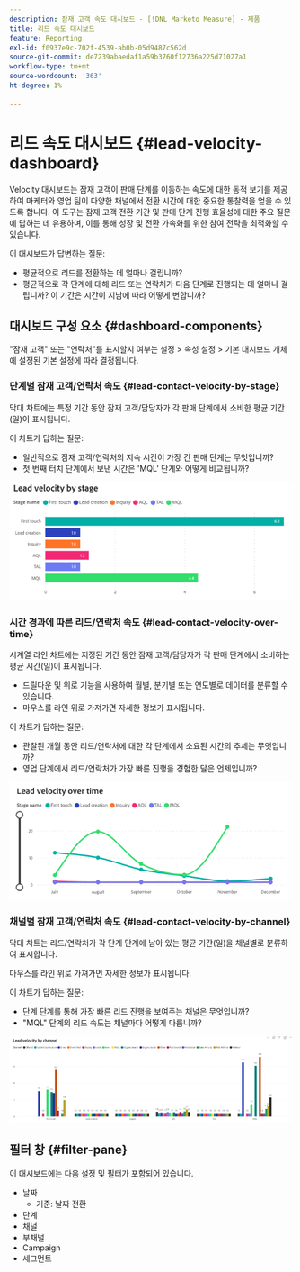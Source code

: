 ```yaml
---
description: 잠재 고객 속도 대시보드 - [!DNL Marketo Measure] - 제품
title: 리드 속도 대시보드
feature: Reporting
exl-id: f0937e9c-702f-4539-ab0b-05d9487c562d
source-git-commit: de7239abaedaf1a59b3760f12736a225d71027a1
workflow-type: tm+mt
source-wordcount: '363'
ht-degree: 1%

---
```


# 리드 속도 대시보드 {#lead-velocity-dashboard}

Velocity 대시보드는 잠재 고객이 판매 단계를 이동하는 속도에 대한 동적 보기를 제공하여 마케터와 영업 팀이 다양한 채널에서 전환 시간에 대한 중요한 통찰력을 얻을 수 있도록 합니다. 이 도구는 잠재 고객 전환 기간 및 판매 단계 진행 효율성에 대한 주요 질문에 답하는 데 유용하며, 이를 통해 성장 및 전환 가속화를 위한 참여 전략을 최적화할 수 있습니다.

이 대시보드가 답변하는 질문:

* 평균적으로 리드를 전환하는 데 얼마나 걸립니까?
* 평균적으로 각 단계에 대해 리드 또는 연락처가 다음 단계로 진행되는 데 얼마나 걸립니까? 이 기간은 시간이 지남에 따라 어떻게 변합니까?

## 대시보드 구성 요소 {#dashboard-components}

&quot;잠재 고객&quot; 또는 &quot;연락처&quot;를 표시할지 여부는 설정 > 속성 설정 > 기본 대시보드 개체에 설정된 기본 설정에 따라 결정됩니다.

### 단계별 잠재 고객/연락처 속도 {#lead-contact-velocity-by-stage}

막대 차트에는 특정 기간 동안 잠재 고객/담당자가 각 판매 단계에서 소비한 평균 기간(일)이 표시됩니다.

이 차트가 답하는 질문:

* 일반적으로 잠재 고객/연락처의 지속 시간이 가장 긴 판매 단계는 무엇입니까?
* 첫 번째 터치 단계에서 보낸 시간은 &#39;MQL&#39; 단계와 어떻게 비교됩니까?

![](assets/lead-velocity-dashboard-1.png)

### 시간 경과에 따른 리드/연락처 속도 {#lead-contact-velocity-over-time}

시계열 라인 차트에는 지정된 기간 동안 잠재 고객/담당자가 각 판매 단계에서 소비하는 평균 시간(일)이 표시됩니다.

* 드릴다운 및 위로 기능을 사용하여 월별, 분기별 또는 연도별로 데이터를 분류할 수 있습니다.
* 마우스를 라인 위로 가져가면 자세한 정보가 표시됩니다.

이 차트가 답하는 질문:

* 관찰된 개월 동안 리드/연락처에 대한 각 단계에서 소요된 시간의 추세는 무엇입니까?
* 영업 단계에서 리드/연락처가 가장 빠른 진행을 경험한 달은 언제입니까?

![](assets/lead-velocity-dashboard-2.png)

### 채널별 잠재 고객/연락처 속도 {#lead-contact-velocity-by-channel}

막대 차트는 리드/연락처가 각 단계 단계에 남아 있는 평균 기간(일)을 채널별로 분류하여 표시합니다.

마우스를 라인 위로 가져가면 자세한 정보가 표시됩니다.

이 차트가 답하는 질문:

* 단계 단계를 통해 가장 빠른 리드 진행을 보여주는 채널은 무엇입니까?
* &quot;MQL&quot; 단계의 리드 속도는 채널마다 어떻게 다릅니까?

![](assets/lead-velocity-dashboard-3.png)

## 필터 창 {#filter-pane}

이 대시보드에는 다음 설정 및 필터가 포함되어 있습니다.

* 날짜
   * 기준: 날짜 전환
* 단계
* 채널
* 부채널
* Campaign
* 세그먼트
